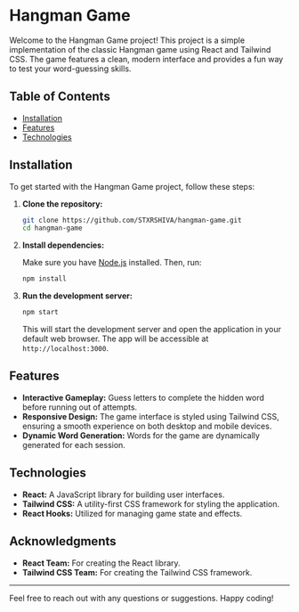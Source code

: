 # Hangman Game

Welcome to the Hangman Game project! This project is a simple implementation of the classic Hangman game using React and Tailwind CSS. The game features a clean, modern interface and provides a fun way to test your word-guessing skills.

## Table of Contents

- [Installation](#installation)
- [Features](#features)
- [Technologies](#technologies)

## Installation

To get started with the Hangman Game project, follow these steps:

1. **Clone the repository:**

    ```bash
    git clone https://github.com/STXRSHIVA/hangman-game.git
    cd hangman-game
    ```

2. **Install dependencies:**

    Make sure you have [Node.js](https://nodejs.org/) installed. Then, run:

    ```bash
    npm install
    ```

3. **Run the development server:**

    ```bash
    npm start
    ```

    This will start the development server and open the application in your default web browser. The app will be accessible at `http://localhost:3000`.

## Features

- **Interactive Gameplay:** Guess letters to complete the hidden word before running out of attempts.
- **Responsive Design:** The game interface is styled using Tailwind CSS, ensuring a smooth experience on both desktop and mobile devices.
- **Dynamic Word Generation:** Words for the game are dynamically generated for each session.

## Technologies

- **React:** A JavaScript library for building user interfaces.
- **Tailwind CSS:** A utility-first CSS framework for styling the application.
- **React Hooks:** Utilized for managing game state and effects.

## Acknowledgments

- **React Team:** For creating the React library.
- **Tailwind CSS Team:** For creating the Tailwind CSS framework.

---

Feel free to reach out with any questions or suggestions. Happy coding!
